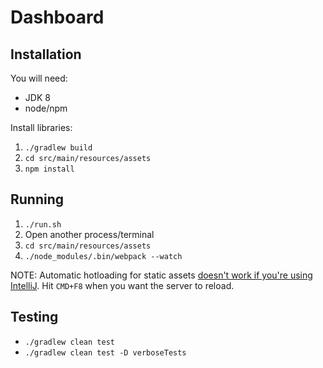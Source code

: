 # Dashboard

## Installation

You will need:

- JDK 8
- node/npm

Install libraries:

1. `./gradlew build`
1. `cd src/main/resources/assets`
1. `npm install`

## Running

1. `./run.sh`
1. Open another process/terminal
1. `cd src/main/resources/assets`
1. `./node_modules/.bin/webpack --watch`

NOTE: Automatic hotloading for static assets [doesn't work if you're using IntelliJ](http://docs.spring.io/spring-boot/docs/current/reference/html/howto-hotswapping.html). Hit
`CMD+F8` when you want the server to reload.

## Testing

- `./gradlew clean test`
- `./gradlew clean test -D verboseTests`